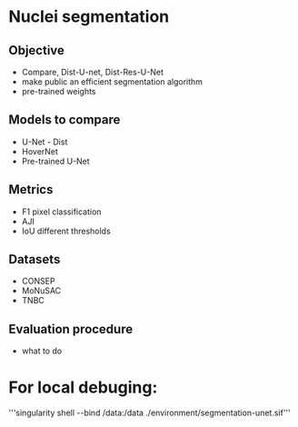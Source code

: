 # Nuclei segmentation

## Objective  

- Compare, Dist-U-net, Dist-Res-U-Net
- make public an efficient segmentation algorithm
- pre-trained weights

## Models to compare

- U-Net - Dist
- HoverNet
- Pre-trained U-Net

## Metrics

- F1 pixel classification
- AJI
- IoU different thresholds

## Datasets

- CONSEP
- MoNuSAC
- TNBC

## Evaluation procedure

- what to do

# For local debuging: 

'''singularity shell --bind /data:/data ./environment/segmentation-unet.sif'''

